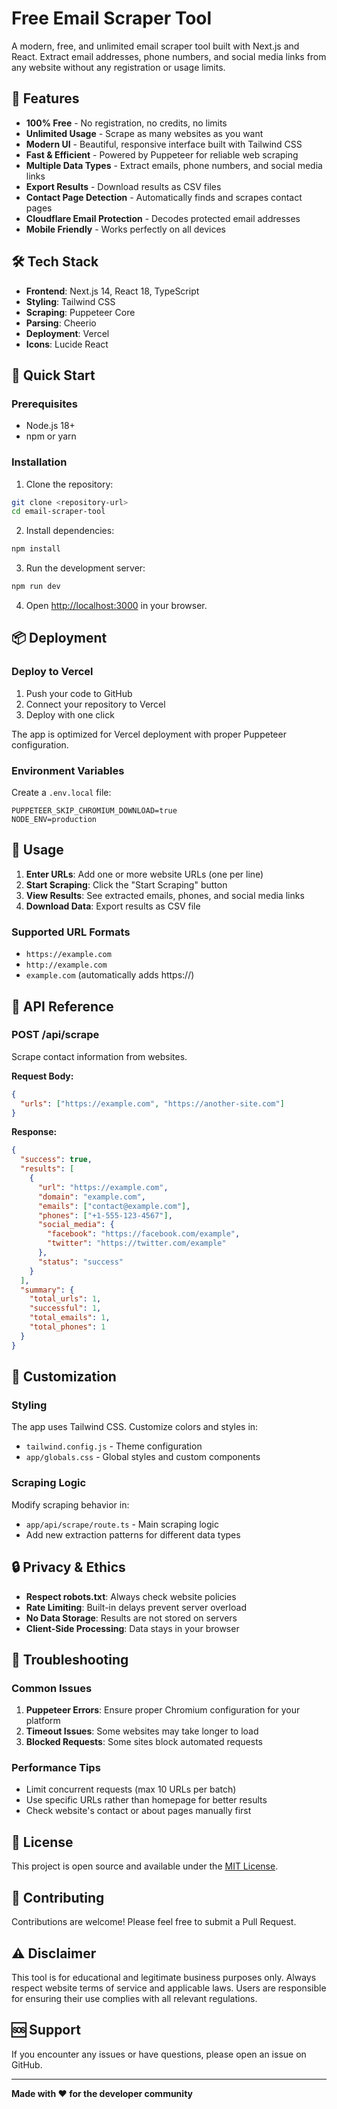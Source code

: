 # Free Email Scraper Tool

A modern, free, and unlimited email scraper tool built with Next.js and React. Extract email addresses, phone numbers, and social media links from any website without any registration or usage limits.

## 🚀 Features

- **100% Free** - No registration, no credits, no limits
- **Unlimited Usage** - Scrape as many websites as you want
- **Modern UI** - Beautiful, responsive interface built with Tailwind CSS
- **Fast & Efficient** - Powered by Puppeteer for reliable web scraping
- **Multiple Data Types** - Extract emails, phone numbers, and social media links
- **Export Results** - Download results as CSV files
- **Contact Page Detection** - Automatically finds and scrapes contact pages
- **Cloudflare Email Protection** - Decodes protected email addresses
- **Mobile Friendly** - Works perfectly on all devices

## 🛠️ Tech Stack

- **Frontend**: Next.js 14, React 18, TypeScript
- **Styling**: Tailwind CSS
- **Scraping**: Puppeteer Core
- **Parsing**: Cheerio
- **Deployment**: Vercel
- **Icons**: Lucide React

## 🚀 Quick Start

### Prerequisites

- Node.js 18+ 
- npm or yarn

### Installation

1. Clone the repository:
```bash
git clone <repository-url>
cd email-scraper-tool
```

2. Install dependencies:
```bash
npm install
```

3. Run the development server:
```bash
npm run dev
```

4. Open [http://localhost:3000](http://localhost:3000) in your browser.

## 📦 Deployment

### Deploy to Vercel

1. Push your code to GitHub
2. Connect your repository to Vercel
3. Deploy with one click

The app is optimized for Vercel deployment with proper Puppeteer configuration.

### Environment Variables

Create a `.env.local` file:

```env
PUPPETEER_SKIP_CHROMIUM_DOWNLOAD=true
NODE_ENV=production
```

## 🎯 Usage

1. **Enter URLs**: Add one or more website URLs (one per line)
2. **Start Scraping**: Click the "Start Scraping" button
3. **View Results**: See extracted emails, phones, and social media links
4. **Download Data**: Export results as CSV file

### Supported URL Formats

- `https://example.com`
- `http://example.com`
- `example.com` (automatically adds https://)

## 🔧 API Reference

### POST /api/scrape

Scrape contact information from websites.

**Request Body:**
```json
{
  "urls": ["https://example.com", "https://another-site.com"]
}
```

**Response:**
```json
{
  "success": true,
  "results": [
    {
      "url": "https://example.com",
      "domain": "example.com",
      "emails": ["contact@example.com"],
      "phones": ["+1-555-123-4567"],
      "social_media": {
        "facebook": "https://facebook.com/example",
        "twitter": "https://twitter.com/example"
      },
      "status": "success"
    }
  ],
  "summary": {
    "total_urls": 1,
    "successful": 1,
    "total_emails": 1,
    "total_phones": 1
  }
}
```

## 🎨 Customization

### Styling

The app uses Tailwind CSS. Customize colors and styles in:
- `tailwind.config.js` - Theme configuration
- `app/globals.css` - Global styles and custom components

### Scraping Logic

Modify scraping behavior in:
- `app/api/scrape/route.ts` - Main scraping logic
- Add new extraction patterns for different data types

## 🔒 Privacy & Ethics

- **Respect robots.txt**: Always check website policies
- **Rate Limiting**: Built-in delays prevent server overload
- **No Data Storage**: Results are not stored on servers
- **Client-Side Processing**: Data stays in your browser

## 🐛 Troubleshooting

### Common Issues

1. **Puppeteer Errors**: Ensure proper Chromium configuration for your platform
2. **Timeout Issues**: Some websites may take longer to load
3. **Blocked Requests**: Some sites block automated requests

### Performance Tips

- Limit concurrent requests (max 10 URLs per batch)
- Use specific URLs rather than homepage for better results
- Check website's contact or about pages manually first

## 📄 License

This project is open source and available under the [MIT License](LICENSE).

## 🤝 Contributing

Contributions are welcome! Please feel free to submit a Pull Request.

## ⚠️ Disclaimer

This tool is for educational and legitimate business purposes only. Always respect website terms of service and applicable laws. Users are responsible for ensuring their use complies with all relevant regulations.

## 🆘 Support

If you encounter any issues or have questions, please open an issue on GitHub.

---

**Made with ❤️ for the developer community**

